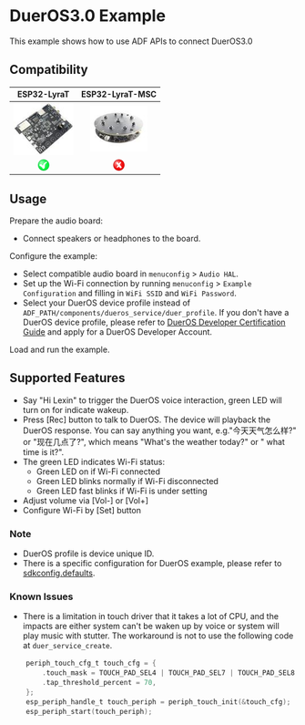 # DuerOS3.0 Example

This example shows how to use ADF APIs to connect DuerOS3.0

## Compatibility

| ESP32-LyraT | ESP32-LyraT-MSC |
|:-----------:|:---------------:|
| [![alt text](../../docs/_static/esp32-lyrat-v4.2-side-small.jpg "ESP32-LyraT")](https://docs.espressif.com/projects/esp-adf/en/latest/get-started/get-started-esp32-lyrat.html) | [![alt text](../../docs/_static/esp32-lyratd-msc-v2.2-small.jpg "ESP32-LyraTD-MSC")](https://docs.espressif.com/projects/esp-adf/en/latest/get-started/get-started-esp32-lyratd-msc.html) |
| ![alt text](../../docs/_static/yes-button.png "Compatible") | ![alt text](../../docs/_static/no-button.png "Not Compatible") |

## Usage

Prepare the audio board:

- Connect speakers or headphones to the board.

Configure the example:

- Select compatible audio board in `menuconfig` > `Audio HAL`.
- Set up the Wi-Fi connection by running `menuconfig` > `Example Configuration` and filling in `WiFi SSID` and `WiFi Password`.
- Select your DuerOS device profile instead of `ADF_PATH/components/dueros_service/duer_profile`. If you don't have a DuerOS device profile, please refer to [DuerOS Developer Certification Guide](https://dueros.baidu.com/didp/doc/overall/console-guide_markdown) and apply for a DuerOS Developer Account.

Load and run the example.


## Supported Features

- Say "Hi Lexin" to trigger the DuerOS voice interaction, green LED will turn on for indicate wakeup.
- Press [Rec] button to talk to DuerOS. The device will playback the DuerOS response. You can say anything you want, e.g."今天天气怎么样?" or "现在几点了?", which means "What's the weather today?" or " what time is it?".
- The green LED indicates Wi-Fi status:
    - Green LED on if Wi-Fi connected
    - Green LED blinks normally if Wi-Fi disconnected
    - Green LED fast blinks if Wi-Fi is under setting
- Adjust volume via [Vol-] or [Vol+]
- Configure Wi-Fi by [Set] button

### Note

- DuerOS profile is device unique ID.
- There is a specific configuration for DuerOS example, please refer to [sdkconfig.defaults](sdkconfig.defaults).

### Known Issues

- There is a limitation in touch driver that it takes a lot of CPU, and the impacts are either system can't be waken up by voice or system will play music with stutter. The workaround is not to  use the following code at `duer_service_create`.

```c
    periph_touch_cfg_t touch_cfg = {
        .touch_mask = TOUCH_PAD_SEL4 | TOUCH_PAD_SEL7 | TOUCH_PAD_SEL8 | TOUCH_PAD_SEL9,
        .tap_threshold_percent = 70,
    };
    esp_periph_handle_t touch_periph = periph_touch_init(&touch_cfg);
    esp_periph_start(touch_periph);
```

